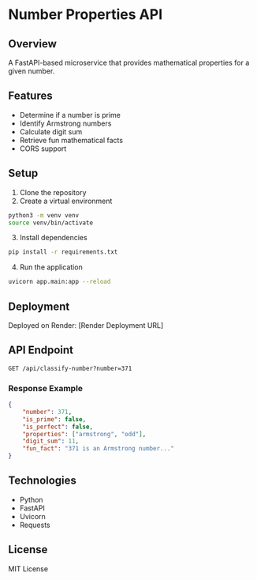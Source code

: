 # Number Properties API

## Overview
A FastAPI-based microservice that provides mathematical properties for a given number.

## Features
- Determine if a number is prime
- Identify Armstrong numbers
- Calculate digit sum
- Retrieve fun mathematical facts
- CORS support

## Setup
1. Clone the repository
2. Create a virtual environment
```bash
python3 -m venv venv
source venv/bin/activate
```

3. Install dependencies
```bash
pip install -r requirements.txt
```

4. Run the application
```bash
uvicorn app.main:app --reload
```

## Deployment
Deployed on Render: [Render Deployment URL]

## API Endpoint
`GET /api/classify-number?number=371`

### Response Example
```json
{
    "number": 371,
    "is_prime": false,
    "is_perfect": false,
    "properties": ["armstrong", "odd"],
    "digit_sum": 11,
    "fun_fact": "371 is an Armstrong number..."
}
```

## Technologies
- Python
- FastAPI
- Uvicorn
- Requests

## License
MIT License